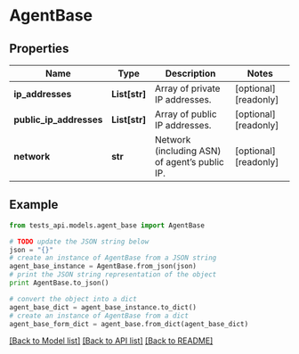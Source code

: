 # AgentBase


## Properties
Name | Type | Description | Notes
------------ | ------------- | ------------- | -------------
**ip_addresses** | **List[str]** | Array of private IP addresses. | [optional] [readonly] 
**public_ip_addresses** | **List[str]** | Array of public IP addresses. | [optional] [readonly] 
**network** | **str** | Network (including ASN) of agent’s public IP. | [optional] [readonly] 

## Example

```python
from tests_api.models.agent_base import AgentBase

# TODO update the JSON string below
json = "{}"
# create an instance of AgentBase from a JSON string
agent_base_instance = AgentBase.from_json(json)
# print the JSON string representation of the object
print AgentBase.to_json()

# convert the object into a dict
agent_base_dict = agent_base_instance.to_dict()
# create an instance of AgentBase from a dict
agent_base_form_dict = agent_base.from_dict(agent_base_dict)
```
[[Back to Model list]](../README.md#documentation-for-models) [[Back to API list]](../README.md#documentation-for-api-endpoints) [[Back to README]](../README.md)


